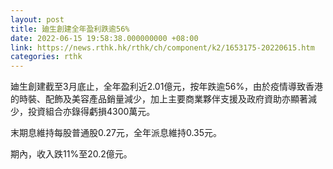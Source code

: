 ```yaml
---
layout: post
title: 廸生創建全年盈利跌逾56%
date: 2022-06-15 19:58:38.000000000 +08:00
link: https://news.rthk.hk/rthk/ch/component/k2/1653175-20220615.htm
categories: rthk
---
```


廸生創建截至3月底止，全年盈利近2.01億元，按年跌逾56%，由於疫情導致香港的時裝、配飾及美容產品銷量減少，加上主要商業夥伴支援及政府資助亦顯著減少，投資組合亦錄得虧損4300萬元。

末期息維持每股普通股0.27元，全年派息維持0.35元。

期內，收入跌11%至20.2億元。
